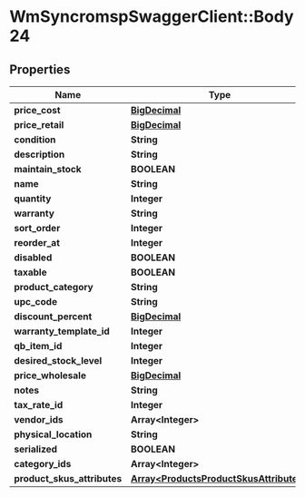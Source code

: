 # WmSyncromspSwaggerClient::Body24

## Properties
Name | Type | Description | Notes
------------ | ------------- | ------------- | -------------
**price_cost** | [**BigDecimal**](BigDecimal.md) |  | [optional] 
**price_retail** | [**BigDecimal**](BigDecimal.md) |  | [optional] 
**condition** | **String** |  | [optional] 
**description** | **String** |  | 
**maintain_stock** | **BOOLEAN** |  | [optional] 
**name** | **String** |  | 
**quantity** | **Integer** |  | [optional] 
**warranty** | **String** |  | [optional] 
**sort_order** | **Integer** |  | [optional] 
**reorder_at** | **Integer** |  | [optional] 
**disabled** | **BOOLEAN** |  | [optional] 
**taxable** | **BOOLEAN** |  | [optional] 
**product_category** | **String** |  | [optional] 
**upc_code** | **String** |  | [optional] 
**discount_percent** | [**BigDecimal**](BigDecimal.md) |  | [optional] 
**warranty_template_id** | **Integer** |  | [optional] 
**qb_item_id** | **Integer** |  | [optional] 
**desired_stock_level** | **Integer** |  | [optional] 
**price_wholesale** | [**BigDecimal**](BigDecimal.md) |  | [optional] 
**notes** | **String** |  | [optional] 
**tax_rate_id** | **Integer** |  | [optional] 
**vendor_ids** | **Array&lt;Integer&gt;** |  | [optional] 
**physical_location** | **String** |  | [optional] 
**serialized** | **BOOLEAN** |  | [optional] 
**category_ids** | **Array&lt;Integer&gt;** |  | [optional] 
**product_skus_attributes** | [**Array&lt;ProductsProductSkusAttributes&gt;**](ProductsProductSkusAttributes.md) |  | [optional] 

